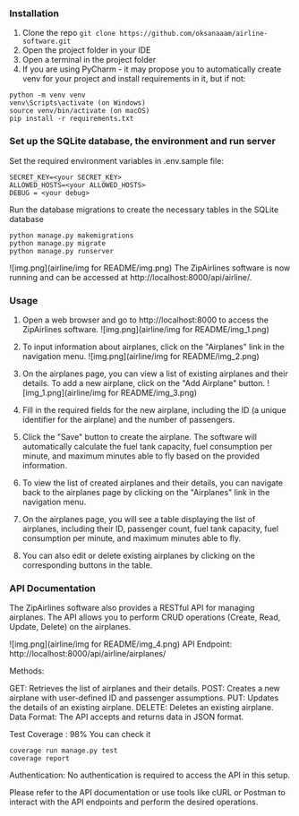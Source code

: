 
### Installation

1. Clone the repo
`git clone https://github.com/oksanaaam/airline-software.git`
2. Open the project folder in your IDE
3. Open a terminal in the project folder
4. If you are using PyCharm - it may propose you to automatically create venv for your project and install requirements in it, but if not:
```
python -m venv venv
venv\Scripts\activate (on Windows)
source venv/bin/activate (on macOS)
pip install -r requirements.txt
```


### Set up the SQLite database, the environment and run server
Set the required environment variables in .env.sample file:
```
SECRET_KEY=<your SECRET_KEY>
ALLOWED_HOSTS=<your ALLOWED_HOSTS>
DEBUG = <your debug>
```

Run the database migrations to create the necessary tables in the SQLite database
```
python manage.py makemigrations
python manage.py migrate
python manage.py runserver
```
![img.png](airline/img for README/img.png)
The ZipAirlines software is now running and can be accessed at http://localhost:8000/api/airline/.


### Usage
1. Open a web browser and go to http://localhost:8000 to access the ZipAirlines software.
![img.png](airline/img for README/img_1.png)
2. To input information about airplanes, click on the "Airplanes" link in the navigation menu.
![img.png](airline/img for README/img_2.png)

3. On the airplanes page, you can view a list of existing airplanes and their details. To add a new airplane, click on the "Add Airplane" button.
![img_1.png](airline/img for README/img_3.png)
4. Fill in the required fields for the new airplane, including the ID (a unique identifier for the airplane) and the number of passengers.

5. Click the "Save" button to create the airplane. The software will automatically calculate the fuel tank capacity, fuel consumption per minute, and maximum minutes able to fly based on the provided information.

6. To view the list of created airplanes and their details, you can navigate back to the airplanes page by clicking on the "Airplanes" link in the navigation menu.

7. On the airplanes page, you will see a table displaying the list of airplanes, including their ID, passenger count, fuel tank capacity, fuel consumption per minute, and maximum minutes able to fly.

8. You can also edit or delete existing airplanes by clicking on the corresponding buttons in the table.

### API Documentation
The ZipAirlines software also provides a RESTful API for managing airplanes. The API allows you to perform CRUD operations (Create, Read, Update, Delete) on the airplanes.

![img.png](airline/img for README/img_4.png)
API Endpoint: http://localhost:8000/api/airline/airplanes/

Methods:

GET: Retrieves the list of airplanes and their details.
POST: Creates a new airplane with user-defined ID and passenger assumptions.
PUT: Updates the details of an existing airplane.
DELETE: Deletes an existing airplane.
Data Format: The API accepts and returns data in JSON format.


Test Coverage : 98%
You can check it 
```
coverage run manage.py test
coverage report
```

Authentication: No authentication is required to access the API in this setup.

Please refer to the API documentation or use tools like cURL or Postman to interact with the API endpoints and perform the desired operations.